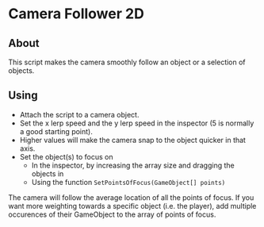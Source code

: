 # Camera Follower 2D

## About

This script makes the camera smoothly follow an object or a selection of objects.  

## Using

 - Attach the script to a camera object.  
 - Set the x lerp speed and the y lerp speed in the inspector (5 is normally a good starting point).  
 - Higher values will make the camera snap to the object quicker in that axis.  
 - Set the object(s) to focus on
   - In the inspector, by increasing the array size and dragging the objects in
   - Using the function ```SetPointsOfFocus(GameObject[] points)```

The camera will follow the average location of all the points of focus. If you want more weighting towards a specific object (i.e. the player), add multiple occurences of their GameObject to the array of points of focus.
